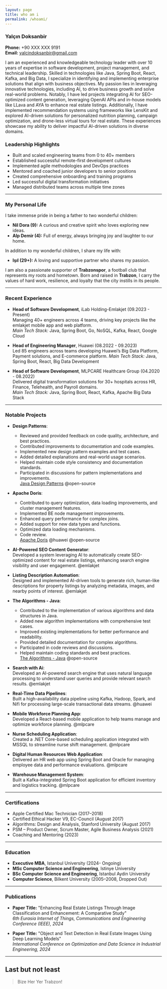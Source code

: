 ```yaml
---
layout: page
title: who am i
permalink: /whoami/
---
```


### Yalçın Doksanbir

**Phone:** +90 XXX XXX 9191  
**Email:** [yalcindoksanbir@gmail.com](mailto:yalcindoksanbir@gmail.com)  

I am an experienced and knowledgeable technology leader with over 10 years of expertise in software development, project management, and technical leadership. Skilled in technologies like Java, Spring Boot, React, Kafka, and Big Data, I specialize in identifying and implementing enterprise solutions that align with business objectives. My passion lies in leveraging innovative technologies, including AI, to drive business growth and solve real-world problems. Notably, I have led projects integrating AI for SEO-optimized content generation, leveraging OpenAI APIs and in-house models like LLava and AYA to enhance real estate listings. Additionally, I have implemented recommendation systems using frameworks like LensKit and explored AI-driven solutions for personalized nutrition planning, campaign optimization, and drone-less virtual tours for real estate. These experiences showcase my ability to deliver impactful AI-driven solutions in diverse domains.

### Leadership Highlights

- Built and scaled engineering teams from 0 to 40+ members
- Established successful remote-first development cultures
- Implemented agile methodologies and DevOps practices
- Mentored and coached junior developers to senior positions
- Created comprehensive onboarding and training programs
- Led successful digital transformation initiatives
- Managed distributed teams across multiple time zones

---

### My Personal Life

I take immense pride in being a father to two wonderful children:  
- **Nil Dora (9):** A curious and creative spirit who loves exploring new ideas.  
- **Alp Demir (4):** Full of energy, always bringing joy and laughter to our home.  

In addition to my wonderful children, I share my life with:  
- **Işıl (29+):** A loving and supportive partner who shares my passion.

I am also a passionate supporter of **Trabzonspor**, a football club that represents my roots and hometown. Born and raised in **Trabzon**, I carry the values of hard work, resilience, and loyalty that the city instills in its people.

---

### Recent Experience

- **Head of Software Development**, iLab Holding-Emlakjet (09.2023 - Present)  
  Managing 40+ engineers across 4 teams, driving key projects like the emlakjet mobile app and web platform.  
  *Main Tech Stack:* Java, Spring Boot, Go, NoSQL, Kafka, React, Google Cloud

- **Head of Engineering Manager**, Huawei (08.2022 - 09.2023)  
  Led 85 engineers across teams developing Huawei’s Big Data Platform, Payment solutions, and E-commerce platform. 
  *Main Tech Stack:* Java, Spring Boot, React, Big Data Development

- **Head of Software Development**, MLPCARE Healthcare Group (04.2020 - 08.2022)  
  Delivered digital transformation solutions for 30+ hospitals across HR, Finance, Telehealth, and Payroll domains.  
  *Main Tech Stack:* Java, Spring Boot, React, Kafka, Apache Big Data Stack

---

### Notable Projects

- **Design Patterns**:  
  - Reviewed and provided feedback on code quality, architecture, and best practices.  
  - Contributed improvements to documentation and code examples.  
  - Implemented new design pattern examples and test cases.  
  - Added detailed explanations and real-world usage scenarios.  
  - Helped maintain code style consistency and documentation standards.  
  - Participated in discussions for pattern implementations and improvements.  
  [Java Design Patterns](https://github.com/iluwatar/java-design-patterns)
  @open-source

- **Apache Doris**:  
  - Contributed to query optimization, data loading improvements, and cluster management features.  
  - Implemented BE node management improvements.  
  - Enhanced query performance for complex joins.  
  - Added support for new data types and functions.  
  - Optimized data loading mechanisms.  
  - Code review.  
  [Apache Doris](https://github.com/apache/doris)
  @huawei @open-source

- **AI-Powered SEO Content Generator**:  
  Developed a system leveraging AI to automatically create SEO-optimized content for real estate listings, enhancing search engine visibility and user engagement.
  @emlakjet
  
- **Listing Description Automation**:  
  Designed and implemented AI-driven tools to generate rich, human-like descriptions for property listings by analyzing metadata, images, and nearby points of interest.
  @emlakjet

- **The Algorithms - Java**:  
  - Contributed to the implementation of various algorithms and data structures in Java.
  - Added new algorithm implementations with comprehensive test cases.
  - Improved existing implementations for better performance and readability.
  - Provided detailed documentation for complex algorithms.
  - Participated in code reviews and discussions.
  - Helped maintain coding standards and best practices.  
  [The Algorithms - Java](https://github.com/TheAlgorithms/Java)
  @open-source  

- **Search with Ai**:  
  Developed an AI-powered search engine that uses natural language processing to understand user queries and provide relevant search results.
  @emlakjet
  
- **Real-Time Data Pipelines**:  
  Built a high-availability data pipeline using Kafka, Hadoop, Spark, and Nifi for processing large-scale transactional data streams. @huawei

- **Mobile Workforce Planning App**:  
  Developed a React-based mobile application to help teams manage and optimize workforce planning. @mlpcare

- **Nurse Scheduling Application**:  
  Created a .NET Core-based scheduling application integrated with MSSQL to streamline nurse shift management. @mlpcare

- **Digital Human Resources Web Application**:  
  Delivered an HR web app using Spring Boot and Oracle for managing employee data and performance evaluations. @mlpcare

- **Warehouse Management System**:  
  Built a Kafka-integrated Spring Boot application for efficient inventory and logistics tracking. @mlpcare

---

### Certifications

- Apple Certified Mac Technician (2017–2018)  
- Certified Ethical Hacker V9, EC-Council (August 2017)  
- Algorithms: Design and Analysis, Stanford University (August 2017)  
- PSM – Product Owner, Scrum Master, Agile Business Analysis (2021)
- Coaching and Mentoring (2023)

---

### Education
- **Executive MBA**, Istanbul University (2024- Ongoing)  
- **MSc Computer Science and Engineering**, Istinye University 
- **BSc Computer Science and Engineering**, Istanbul Aydin University
- **Computer Science**, Bilkent University (2005–2008, Dropped Out)  

---

### Publications

- **Paper Title:** "Enhancing Real Estate Listings Through Image Classification and Enhancement: A Comparative Study"  
  *6th Eurasia Internet of Things, Communications and Engineering Conference (IEEE), 2024*

- **Paper Title:** "Object and Text Detection in Real Estate Images Using Deep Learning Models"  
  *International Conference on Optimization and Data Science in Industrial Engineering, 2024*

---

## Last but not least



> Bize Her Yer Trabzon!